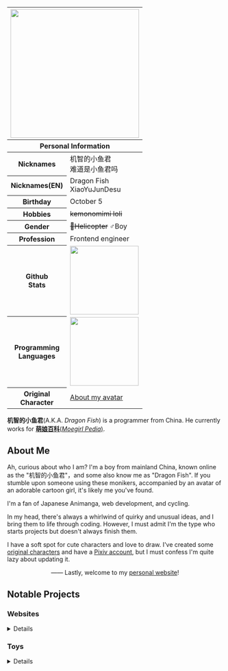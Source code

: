 <table width="300px" align="right">
<thead>
  <tr>
    <th colspan="2"><img height="300px" src="https://r2.epb.wiki/artworks/Dragon.Fish/20231031.jpeg"></th>
  </tr>
  <tr>
    <th colspan="2">Personal Information</th>
  </tr>
</thead>
<tbody>
  <tr>
    <th>Nicknames</th>
    <td>机智的小鱼君<br>难道是小鱼君吗</td>
  </tr>
  <tr>
    <th>Nicknames(EN)</th>
    <td>Dragon Fish<br>XiaoYuJunDesu</td>
  </tr>
  <tr>
    <th>Birthday</th>
    <td>October 5</td>
  </tr>
  <tr>
    <th>Hobbies</th>
    <td><del>kemonomimi loli</del></td>
  </tr>
  <tr>
    <th>Gender</th>
    <td><del>🚁Helicopter</del> ♂Boy</td>
  </tr>
  <tr>
    <th>Profession</th>
    <td>Frontend engineer</td>
  </tr>
  <tr>
    <th>Github<br>Stats</th>
    <td><img width="160px" src="https://github-readme-stats.vercel.app/api?username=Dragon-Fish&count_private=true&show_icons=true&theme=nord&_=1"></td>
  </tr>
  <tr>
    <th>Programming<br>Languages</th>
    <td><img width="160px" src="https://github-readme-stats.vercel.app/api/top-langs/?username=Dragon-Fish&layout=compact&theme=nord&_=1"></td>
  </tr>
  <tr>
    <th>Original<br>Character</th>
    <td><a href="https://epbureau.notion.site/98e9fb3dd1ef469dba391c54db043d1d">About my avatar</a></td>
  </tr>
</tbody>
</table>

**机智的小鱼君**(A.K.A. _Dragon Fish_) is a programmer from China. He currently works for [**萌娘百科**(_Moegirl Pedia_)](https://zh.moegirl.org.cn).

## About Me

Ah, curious about who I am? I'm a boy from mainland China, known online as the "机智的小鱼君"，and some also know me as "Dragon Fish". If you stumble upon someone using these monikers, accompanied by an avatar of an adorable cartoon girl, it's likely me you've found.

I'm a fan of Japanese Animanga, web development, and cycling.

In my head, there's always a whirlwind of quirky and unusual ideas, and I bring them to life through coding. However, I must admit I'm the type who starts projects but doesn't always finish them.

I have a soft spot for cute characters and love to draw. I've created some [original characters](https://epbureau.notion.site/5e9a00b8ed7f47d0a9c110ed1e801999) and have a [Pixiv account](https://www.pixiv.net/users/32338232), but I must confess I'm quite lazy about updating it.

<div align="center">
  
—— Lastly, welcome to my [personal website](https://www.epb.wiki)!

</div>

## Notable Projects
<!-- [![](https://github-readme-stats.vercel.app/api/pin/?username=&repo=&show_owner=1&theme=nord)]() -->

### Websites

<details>

[![](https://github-readme-stats.vercel.app/api/pin/?username=project-epb&repo=project-epb.github.io&show_owner=1&theme=nord&_=1)](https://www.epb.wiki)
[![](https://github-readme-stats.vercel.app/api/pin/?username=Dragon-Fish&repo=dragon-fish.github.io&show_owner=1&theme=nord&_=1)](https://blog.wjghj.cn)
[![](https://github-readme-stats.vercel.app/api/pin/?username=Dragon-Fish&repo=learn-frontend&show_owner=1&theme=nord&_=1)](https://todo.wjghj.cn)
[![](https://github-readme-stats.vercel.app/api/pin/?username=FreeNowOrg&repo=PixivNow&show_owner=1&theme=nord&_=1)](https://github.com/FreeNowOrg/PixivNow)

</details>


### Toys

<details>

[![](https://github-readme-stats.vercel.app/api/pin/?username=moegirlwiki&repo=wiki-saikou&show_owner=1&theme=nord&_=1)](https://github.com/moegirlwiki/wiki-saikou)
[![](https://github-readme-stats.vercel.app/api/pin/?username=dragon-fish&repo=fexios&show_owner=1&theme=nord&_=1)](https://github.com/dragon-fish/fexios)
[![](https://github-readme-stats.vercel.app/api/pin/?username=inpageedit&repo=inpageedit-v2&show_owner=1&theme=nord&_=1)](https://github.com/inpageedit/inpageedit-v2)
[![](https://github-readme-stats.vercel.app/api/pin/?username=genshin-kit&repo=genshin-kit&show_owner=1&theme=nord&_=1)](https://github.com/genshin-kit/genshin-kit)

</details>
